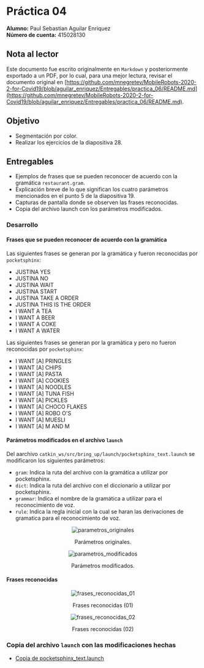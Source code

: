 # Práctica 04

**Alumno:** Paul Sebastian Aguilar Enriquez <br>
**Número de cuenta:** 415028130

## Nota al lector

Este documento fue escrito originalmente en `Markdown` y posteriormente exportado a un PDF, por lo cual, para una mejor lectura, revisar el documento original en [https://github.com/mnegretev/MobileRobots-2020-2-for-Covid19/blob/aguilar_enriquez/Entregables/practica_06/README.md](https://github.com/mnegretev/MobileRobots-2020-2-for-Covid19/blob/aguilar_enriquez/Entregables/practica_06/README.md).

## Objetivo

- Segmentación por color.
- Realizar los ejercicios de la diapositiva 28.

## Entregables

- Ejemplos de frases que se pueden reconocer de acuerdo con la gramática `restaurant.gram`.
- Explicación breve de lo que significan los cuatro parámetros mencionados en el punto 5 de la diapositiva 19.
- Capturas de pantalla donde se observen las frases reconocidas.
- Copia del archivo launch con los parámetros modificados.

### Desarrollo

#### Frases que se pueden reconocer de acuerdo con la gramática

Las siguientes frases se generan por la gramática y fueron reconocidas por `pocketsphinx`:

- JUSTINA YES
- JUSTINA NO
- JUSTINA WAIT
- JUSTINA START
- JUSTINA TAKE A ORDER
- JUSTINA THIS IS THE ORDER
- I WANT A TEA
- I WANT A BEER
- I WANT A COKE
- I WANT A WATER

Las siguientes frases se generan por la gramática y pero no fueron reconocidas por `pocketsphinx`:

- I WANT [A] PRINGLES
- I WANT [A] CHIPS
- I WANT [A] PASTA
- I WANT [A] COOKIES
- I WANT [A] NOODLES
- I WANT [A] TUNA FISH
- I WANT [A] PICKLES
- I WANT [A] CHOCO FLAKES
- I WANT [A] ROBO O'S
- I WANT [A] MUESLI
- I WANT [A] M AND M

#### Parámetros modificados en el archivo `launch`

Del aarchivo `catkin_ws/src/bring_up/launch/pocketsphinx_text.launch` se modificaron los siguientes parámetros:

- `gram`: Indica la ruta del archivo con la gramática a utilizar por pocketsphinx.
- `dict`: Indica la ruta del archivo con el diccionario a utilizar por pocketsphinx.
- `grammar`: Indica el nombre de la gramática a utilizar para el reconocimiento de voz.
- `rule`: Indica la regla inicial con la cual se haran las derivaciones de gramatica para el reconocimiento de voz.

<div align="center">

![parametros_originales](./img/practica_04_01.png)

Parámetros originales.

![parametros_modificados](./img/practica_04_02.png)

Parámetros modificados.

</div>

#### Frases reconocidas

<div align="center">

![frases_reconocidas_01](./img/practica_04_03.png)

Frases reconocidas (01)

![frases_reconocidas_02](./img/practica_04_04.png)

Frases reconocidas (02)

</div>

### Copia del archivo `launch` con las modificaciones hechas

- [Copia de pocketsphinx_text.launch](./pocketsphinx_text.launch)

